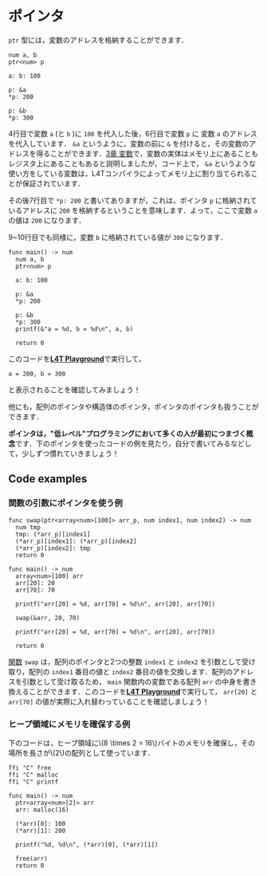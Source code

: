 <script src="https://cdn.lordicon.com/xdjxvujz.js"></script>

# ポインタ

`ptr` 型には，変数のアドレスを格納することができます．

```
num a, b
ptr<num> p

a: b: 100

p: &a
*p: 200

p: &b
*p: 300
```

4行目で変数 `a` (と `b` )に `100` を代入した後，6行目で変数 `p` に 変数 `a` のアドレスを代入しています． `&a` というように，変数の前に `&` を付けると，その変数のアドレスを得ることができます．[3章 変数](/var.md)で，変数の実体はメモリ上にあることもレジスタ上にあることもあると説明しましたが，コード上で， `&a` というような使い方をしている変数は，L4Tコンパイラによってメモリ上に割り当てられることが保証されています．

その後7行目で `*p: 200` と書いてありますが，これは，ポインタ `p` に格納されているアドレスに `200` を格納するということを意味します．よって，ここで変数 `a` の値は `200` になります．

9~10行目でも同様に，変数 `b` に格納されている値が `300` になります．

```
func main() -> num
  num a, b
  ptr<num> p

  a: b: 100

  p: &a
  *p: 200

  p: &b
  *p: 300
  printf(&"a = %d, b = %d\n", a, b)

  return 0

```

このコードを<a href="http://35.247.86.97/" target="_blank"><u>**L4T Playground**</u></a>で実行して， 

```
a = 200, b = 300
```

と表示されることを確認してみましょう！ 

他にも，配列のポインタや構造体のポインタ，ポインタのポインタも扱うことができます．

**ポインタは，"低レベル"プログラミングにおいて多くの人が最初につまづく概念**です．下のポインタを使ったコードの例を見たり，自分で書いてみるなどして，少しずつ慣れていきましょう！

## Code examples

### 関数の引数にポインタを使う例

```
func swap(ptr<array<num>[100]> arr_p, num index1, num index2) -> num
  num tmp
  tmp: (*arr_p)[index1]
  (*arr_p)[index1]: (*arr_p)[index2]
  (*arr_p)[index2]: tmp
  return 0

func main() -> num
  array<num>[100] arr
  arr[20]: 20
  arr[70]: 70

  printf("arr[20] = %d, arr[70] = %d\n", arr[20], arr[70])

  swap(&arr, 20, 70)

  printf("arr[20] = %d, arr[70] = %d\n", arr[20], arr[70])

  return 0

```

[関数](../func.html) `swap` は，配列のポインタと2つの整数 `index1` と `index2` を引数として受け取り，配列の `index1` 番目の値と `index2` 番目の値を交換します．配列のアドレスを引数として受け取るため， `main` 関数内の変数である配列 `arr` の中身を書き換えることができます．このコードを<a href="http://35.247.86.97/" target="_blank"><u>**L4T Playground**</u></a>で実行して， `arr[20]` と `arr[70]` の値が実際に入れ替わっていることを確認しましょう！

### ヒープ領域にメモリを確保する例

下のコードは，ヒープ領域に\\(8 \times 2 = 16\\)バイトのメモリを確保し，その場所を長さが\\(2\\)の配列として使っています．

```
ffi "C" free
ffi "C" malloc
ffi "C" printf

func main() -> num
  ptr<array<num>[2]> arr
  arr: malloc(16)

  (*arr)[0]: 100
  (*arr)[1]: 200

  printf("%d, %d\n", (*arr)[0], (*arr)[1])

  free(arr)
  return 0

```
